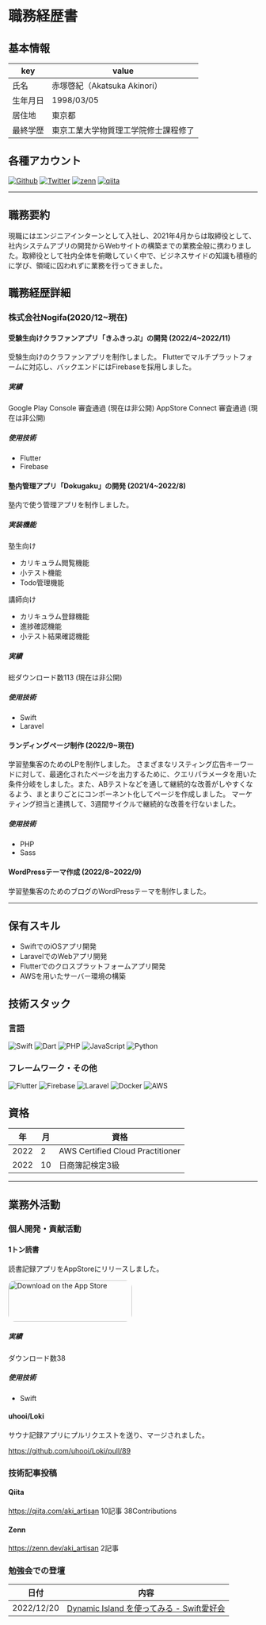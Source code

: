 # 職務経歴書

## 基本情報

|key|value|
|---|---|
|氏名|赤塚啓紀（Akatsuka Akinori）|
|生年月日|1998/03/05|
|居住地|東京都|
|最終学歴|東京工業大学物質理工学院修士課程修了|

## 各種アカウント
<p>
<a href="https://github.com/akinoriakatsuka" target="_blank"><img alt="Github" src="https://img.shields.io/badge/akinoriakatsuka-%2312100E.svg?&style=flat-square&logo=Github&logoColor=white" /></a>
<a href="https://twitter.com/aki_artisan" target="_blank"><img alt="Twitter" src="https://img.shields.io/badge/@aki_artisan-%231DA1F2.svg?&style=flat-square&logo=twitter&logoColor=white" /></a>
<a href="https://zenn.dev/aki_artisan" target="_blank"><img alt="zenn" src="https://img.shields.io/badge/@aki_artisan-%231DA1F2.svg?&style=flat-square&logo=zenn&logoColor=white" /></a>
<a href="https://qiita.com/aki_artisan" target="_blank"><img alt="qiita" src="https://img.shields.io/badge/@aki_artisan-%255C500.svg?&style=flat-square&logo=qiita&logoColor=white" /></a>
</p>

---

## 職務要約
現職にはエンジニアインターンとして入社し、2021年4月からは取締役として、社内システムアプリの開発からWebサイトの構築までの業務全般に携わりました。取締役として社内全体を俯瞰していく中で、ビジネスサイドの知識も積極的に学び、領域に囚われずに業務を行ってきました。


## 職務経歴詳細

### 株式会社Nogifa(2020/12~現在)

#### 受験生向けクラファンアプリ「きふきっぷ」の開発 (2022/4~2022/11)
受験生向けのクラファンアプリを制作しました。
Flutterでマルチプラットフォームに対応し、バックエンドにはFirebaseを採用しました。

##### 実績
Google Play Console 審査通過 (現在は非公開)
AppStore Connect 審査通過 (現在は非公開)

##### 使用技術
- Flutter
- Firebase

#### 塾内管理アプリ「Dokugaku」の開発 (2021/4~2022/8)
塾内で使う管理アプリを制作しました。

##### 実装機能
塾生向け
- カリキュラム閲覧機能
- 小テスト機能
- Todo管理機能

講師向け
- カリキュラム登録機能
- 進捗確認機能
- 小テスト結果確認機能

##### 実績
総ダウンロード数113 (現在は非公開)

##### 使用技術
- Swift
- Laravel

#### ランディングページ制作 (2022/9~現在)
学習塾集客のためのLPを制作しました。
さまざまなリスティング広告キーワードに対して、最適化されたページを出力するために、クエリパラメータを用いた条件分岐をしました。また、ABテストなどを通して継続的な改善がしやすくなるよう、まとまりごとにコンポーネント化してページを作成しました。
マーケティング担当と連携して、3週間サイクルで継続的な改善を行ないました。

##### 使用技術
- PHP
- Sass

#### WordPressテーマ作成 (2022/8~2022/9)
学習塾集客のためのブログのWordPressテーマを制作しました。

--- 

## 保有スキル

- SwiftでのiOSアプリ開発
- LaravelでのWebアプリ開発
- Flutterでのクロスプラットフォームアプリ開発
- AWSを用いたサーバー環境の構築

## 技術スタック

### 言語
<p>
  <img alt="Swift" src="https://img.shields.io/badge/-Swift-F05138?style=flat-square&logo=swift&logoColor=white" />
  <img alt="Dart" src="https://img.shields.io/badge/-Dart-0175C2?style=flat-square&logo=Dart&logoColor=white" />
  <img alt="PHP" src="https://img.shields.io/badge/-PHP-777BB4?style=flat-square&logo=php&logoColor=white" />
  <img alt="JavaScript" src="https://img.shields.io/badge/-JavaScript-F7DF1E?style=flat-square&logo=JavaScript&logoColor=white" />
  <img alt="Python" src="https://img.shields.io/badge/-Python-3776AB?style=flat-square&logo=Python&logoColor=white" />
</p>

### フレームワーク・その他
<p>
  <img alt="Flutter" src="https://img.shields.io/badge/-Flutter-02569B?style=flat-square&logo=Flutter&logoColor=white" />
  <img alt="Firebase" src="https://img.shields.io/badge/-Firebase-FFCA28?style=flat-square&logo=Firebase&logoColor=white" />
  <img alt="Laravel" src="https://img.shields.io/badge/-Laravel-FF2D20?style=flat-square&logo=Laravel&logoColor=white" />
  <img alt="Docker" src="https://img.shields.io/badge/-Docker-46a2f1?style=flat-square&logo=docker&logoColor=white" />
  <img alt="AWS" src="https://img.shields.io/badge/-AWS-232F3E?style=flat-square&logo=amazonaws&logoColor=white" />
</p>

## 資格

|年|月|資格|
|---|---|---|
|2022|2|AWS Certified Cloud Practitioner|
|2022|10|日商簿記検定3級|

---

## 業務外活動

### 個人開発・貢献活動
#### 1トン読書
読書記録アプリをAppStoreにリリースしました。


<a href="https://apps.apple.com/us/app/1%E3%83%88%E3%83%B3%E8%AA%AD%E6%9B%B8/id1572283357?itsct=apps_box_badge&amp;itscg=30200" style="display: inline-block; overflow: hidden; border-radius: 13px; width: 250px; height: 83px;"><img src="https://tools.applemediaservices.com/api/badges/download-on-the-app-store/black/en-us?size=250x83&amp;releaseDate=1623715200?h=f1749681305635fc4c80a3352129754f" alt="Download on the App Store" style="border-radius: 13px; width: 250px; height: 83px;"></a>

##### 実績
ダウンロード数38

##### 使用技術
- Swift

#### uhooi/Loki
サウナ記録アプリにプルリクエストを送り、マージされました。

https://github.com/uhooi/Loki/pull/89

### 技術記事投稿

#### Qiita
https://qiita.com/aki_artisan
10記事 38Contributions

#### Zenn
https://zenn.dev/aki_artisan
2記事

### 勉強会での登壇

|日付|内容|
|---|---|
|2022/12/20|[ Dynamic Island を使ってみる - Swift愛好会](https://docs.google.com/presentation/d/1P0x5YsXMuMsvAdo6E2IUGlcMAokrUtVb61CQuNJt6ts/edit#slide=id.p)|
